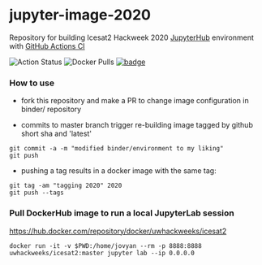 # jupyter-image-2020
Repository for building Icesat2 Hackweek 2020 [JupyterHub](https://jupyter.org/hub) environment with [GitHub Actions CI](https://help.github.com/en/actions/automating-your-workflow-with-github-actions)

![Action Status](https://github.com/ICESAT-2HackWeek/jupyter-image-2020/workflows/MasterBuild/badge.svg)
![Docker Pulls](https://img.shields.io/docker/pulls/uwhackweeks/icesat2)
[![badge](https://img.shields.io/static/v1.svg?logo=Jupyter&label=Pangeo+Binder&message=AWS+us-west-2&color=orange)](https://staging.aws-uswest2-binder.pangeo.io/v2/gh/ICESAT-2HackWeek/jupyter-image-2020/master?urlpath=git-pull?repo=https://github.com/ICESAT-2HackWeek/ICESat2_hackweek_tutorials%26amp%3Bbranch=master%26amp%3Burlpath=lab%3Fautodecode)

### How to use
* fork this repository and make a PR to change image configuration in binder/ repository

* commits to master branch trigger re-building image tagged by github short sha and 'latest'
```
git commit -a -m "modified binder/environment to my liking"
git push
```
* pushing a tag results in a docker image with the same tag:
```
git tag -am "tagging 2020" 2020
git push --tags
```

### Pull DockerHub image to run a local JupyterLab session
https://hub.docker.com/repository/docker/uwhackweeks/icesat2
```
docker run -it -v $PWD:/home/jovyan --rm -p 8888:8888 uwhackweeks/icesat2:master jupyter lab --ip 0.0.0.0
```

